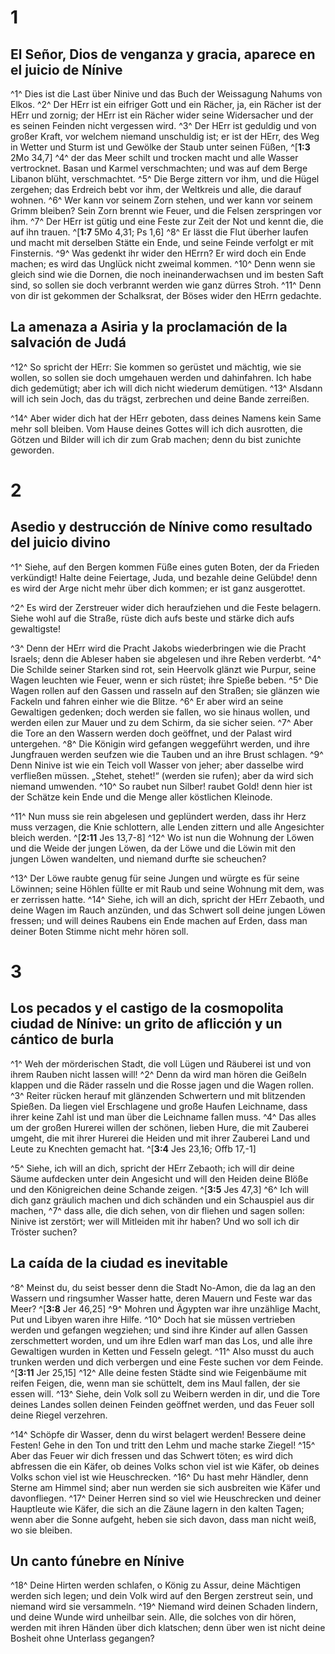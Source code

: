 # 1
## El Señor, Dios de venganza y gracia, aparece en el juicio de Nínive
^1^ Dies ist die Last über Ninive und das Buch der Weissagung Nahums von Elkos. ^2^ Der HErr ist ein eifriger Gott und ein Rächer, ja, ein Rächer ist der HErr und zornig; der HErr ist ein Rächer wider seine Widersacher und der es seinen Feinden nicht vergessen wird. ^3^ Der HErr ist geduldig und von großer Kraft, vor welchem niemand unschuldig ist; er ist der HErr, des Weg in Wetter und Sturm ist und Gewölke der Staub unter seinen Füßen, ^[**1:3** 2Mo 34,7] ^4^ der das Meer schilt und trocken macht und alle Wasser vertrocknet. Basan und Karmel verschmachten; und was auf dem Berge Libanon blüht, verschmachtet. ^5^ Die Berge zittern vor ihm, und die Hügel zergehen; das Erdreich bebt vor ihm, der Weltkreis und alle, die darauf wohnen. ^6^ Wer kann vor seinem Zorn stehen, und wer kann vor seinem Grimm bleiben? Sein Zorn brennt wie Feuer, und die Felsen zerspringen vor ihm. ^7^ Der HErr ist gütig und eine Feste zur Zeit der Not und kennt die, die auf ihn trauen. ^[**1:7** 5Mo 4,31; Ps 1,6] ^8^ Er lässt die Flut überher laufen und macht mit derselben Stätte ein Ende, und seine Feinde verfolgt er mit Finsternis. ^9^ Was gedenkt ihr wider den HErrn? Er wird doch ein Ende machen; es wird das Unglück nicht zweimal kommen. ^10^ Denn wenn sie gleich sind wie die Dornen, die noch ineinanderwachsen und im besten Saft sind, so sollen sie doch verbrannt werden wie ganz dürres Stroh. ^11^ Denn von dir ist gekommen der Schalksrat, der Böses wider den HErrn gedachte.
 

## La amenaza a Asiria y la proclamación de la salvación de Judá
^12^ So spricht der HErr: Sie kommen so gerüstet und mächtig, wie sie wollen, so sollen sie doch umgehauen werden und dahinfahren. Ich habe dich gedemütigt; aber ich will dich nicht wiederum demütigen. ^13^ Alsdann will ich sein Joch, das du trägst, zerbrechen und deine Bande zerreißen. 

^14^ Aber wider dich hat der HErr geboten, dass deines Namens kein Same mehr soll bleiben. Vom Hause deines Gottes will ich dich ausrotten, die Götzen und Bilder will ich dir zum Grab machen; denn du bist zunichte geworden.

# 2
## Asedio y destrucción de Nínive como resultado del juicio divino
^1^ Siehe, auf den Bergen kommen Füße eines guten Boten, der da Frieden verkündigt! Halte deine Feiertage, Juda, und bezahle deine Gelübde! denn es wird der Arge nicht mehr über dich kommen; er ist ganz ausgerottet. 

^2^ Es wird der Zerstreuer wider dich heraufziehen und die Feste belagern. Siehe wohl auf die Straße, rüste dich aufs beste und stärke dich aufs gewaltigste! 

^3^ Denn der HErr wird die Pracht Jakobs wiederbringen wie die Pracht Israels; denn die Ableser haben sie abgelesen und ihre Reben verderbt. ^4^ Die Schilde seiner Starken sind rot, sein Heervolk glänzt wie Purpur, seine Wagen leuchten wie Feuer, wenn er sich rüstet; ihre Spieße beben. ^5^ Die Wagen rollen auf den Gassen und rasseln auf den Straßen; sie glänzen wie Fackeln und fahren einher wie die Blitze. ^6^ Er aber wird an seine Gewaltigen gedenken; doch werden sie fallen, wo sie hinaus wollen, und werden eilen zur Mauer und zu dem Schirm, da sie sicher seien. ^7^ Aber die Tore an den Wassern werden doch geöffnet, und der Palast wird untergehen. ^8^ Die Königin wird gefangen weggeführt werden, und ihre Jungfrauen werden seufzen wie die Tauben und an ihre Brust schlagen. ^9^ Denn Ninive ist wie ein Teich voll Wasser von jeher; aber dasselbe wird verfließen müssen. „Stehet, stehet!“ (werden sie rufen); aber da wird sich niemand umwenden. ^10^ So raubet nun Silber! raubet Gold! denn hier ist der Schätze kein Ende und die Menge aller köstlichen Kleinode. 

^11^ Nun muss sie rein abgelesen und geplündert werden, dass ihr Herz muss verzagen, die Knie schlottern, alle Lenden zittern und alle Angesichter bleich werden. ^[**2:11** Jes 13,7-8] ^12^ Wo ist nun die Wohnung der Löwen und die Weide der jungen Löwen, da der Löwe und die Löwin mit den jungen Löwen wandelten, und niemand durfte sie scheuchen? 


^13^ Der Löwe raubte genug für seine Jungen und würgte es für seine Löwinnen; seine Höhlen füllte er mit Raub und seine Wohnung mit dem, was er zerrissen hatte. ^14^ Siehe, ich will an dich, spricht der HErr Zebaoth, und deine Wagen im Rauch anzünden, und das Schwert soll deine jungen Löwen fressen; und will deines Raubens ein Ende machen auf Erden, dass man deiner Boten Stimme nicht mehr hören soll.

# 3
## Los pecados y el castigo de la cosmopolita ciudad de Nínive: un grito de aflicción y un cántico de burla
^1^ Weh der mörderischen Stadt, die voll Lügen und Räuberei ist und von ihrem Rauben nicht lassen will! ^2^ Denn da wird man hören die Geißeln klappen und die Räder rasseln und die Rosse jagen und die Wagen rollen. ^3^ Reiter rücken herauf mit glänzenden Schwertern und mit blitzenden Spießen. Da liegen viel Erschlagene und große Haufen Leichname, dass ihrer keine Zahl ist und man über die Leichname fallen muss. ^4^ Das alles um der großen Hurerei willen der schönen, lieben Hure, die mit Zauberei umgeht, die mit ihrer Hurerei die Heiden und mit ihrer Zauberei Land und Leute zu Knechten gemacht hat. ^[**3:4** Jes 23,16; Offb 17,-1] 


^5^ Siehe, ich will an dich, spricht der HErr Zebaoth; ich will dir deine Säume aufdecken unter dein Angesicht und will den Heiden deine Blöße und den Königreichen deine Schande zeigen. ^[**3:5** Jes 47,3] ^6^ Ich will dich ganz gräulich machen und dich schänden und ein Schauspiel aus dir machen, ^7^ dass alle, die dich sehen, von dir fliehen und sagen sollen: Ninive ist zerstört; wer will Mitleiden mit ihr haben? Und wo soll ich dir Tröster suchen?


## La caída de la ciudad es inevitable
^8^ Meinst du, du seist besser denn die Stadt No-Amon, die da lag an den Wassern und ringsumher Wasser hatte, deren Mauern und Feste war das Meer? ^[**3:8** Jer 46,25] ^9^ Mohren und Ägypten war ihre unzählige Macht, Put und Libyen waren ihre Hilfe. ^10^ Doch hat sie müssen vertrieben werden und gefangen wegziehen; und sind ihre Kinder auf allen Gassen zerschmettert worden, und um ihre Edlen warf man das Los, und alle ihre Gewaltigen wurden in Ketten und Fesseln gelegt. ^11^ Also musst du auch trunken werden und dich verbergen und eine Feste suchen vor dem Feinde. ^[**3:11** Jer 25,15] ^12^ Alle deine festen Städte sind wie Feigenbäume mit reifen Feigen, die, wenn man sie schüttelt, dem ins Maul fallen, der sie essen will. ^13^ Siehe, dein Volk soll zu Weibern werden in dir, und die Tore deines Landes sollen deinen Feinden geöffnet werden, und das Feuer soll deine Riegel verzehren. 
 

^14^ Schöpfe dir Wasser, denn du wirst belagert werden! Bessere deine Festen! Gehe in den Ton und tritt den Lehm und mache starke Ziegel! ^15^ Aber das Feuer wir dich fressen und das Schwert töten; es wird dich abfressen die ein Käfer, ob deines Volks schon viel ist wie Käfer, ob deines Volks schon viel ist wie Heuschrecken. ^16^ Du hast mehr Händler, denn Sterne am Himmel sind; aber nun werden sie sich ausbreiten wie Käfer und davonfliegen. ^17^ Deiner Herren sind so viel wie Heuschrecken und deiner Hauptleute wie Käfer, die sich an die Zäune lagern in den kalten Tagen; wenn aber die Sonne aufgeht, heben sie sich davon, dass man nicht weiß, wo sie bleiben. 

## Un canto fúnebre en Nínive
^18^ Deine Hirten werden schlafen, o König zu Assur, deine Mächtigen werden sich legen; und dein Volk wird auf den Bergen zerstreut sein, und niemand wird sie versammeln. ^19^ Niemand wird deinen Schaden lindern, und deine Wunde wird unheilbar sein. Alle, die solches von dir hören, werden mit ihren Händen über dich klatschen; denn über wen ist nicht deine Bosheit ohne Unterlass gegangen?